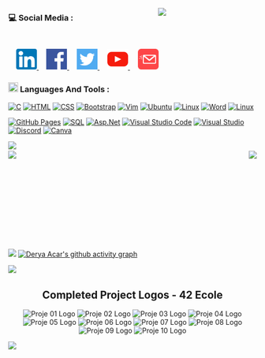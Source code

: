 <!-- <img src="https://readme-typing-svg.demolab.com?font=Fira+Code&pause=1000&color=525DE9&center=true&vCenter=true&width=1000&lines=Derya+Acar's,+GitHub;Hello,+world!" alt="Typing SVG" /> 
-->
<!-- img -->
<a href="#" target="blank"> <img align="right" src="https://i.hizliresim.com/eazh7lo.png" width="200" /></a>

<!-- social -->
<h3 align="left">💻 Social Media :</h3></br>

&nbsp;&nbsp;&nbsp;
<a href="https://www.linkedin.com/in/derya-acar-aa5533230/">
    <picture>
        <source media="(prefers-color-scheme: dark)" srcset="https://github.com/deryaxacar/deryaxacar/blob/main/social/linkedin.png?raw=true">
        <img src="https://github.com/deryaxacar/deryaxacar/blob/main/social/linkedin..light.png?raw=true" width="42" height="42">
    </picture>
</a>
&nbsp;&nbsp;&nbsp;
<a href="https://www.facebook.com/people/Derya-Acar/pfbid02Mjij3PsnvX1XmzwCi5pJwYfXYVYXSA7AmPUYgXv4TyiYDi37daW8XC3oBD5YP4nHl/">
    <picture>
        <source media="(prefers-color-scheme: dark)" srcset="https://github.com/deryaxacar/deryaxacar/blob/main/social/facebook.png?raw=true">
        <img src="https://github.com/deryaxacar/deryaxacar/blob/main/social/facebook..light.png?raw=true" width="42" height="42">
    </picture>
</a>
&nbsp;&nbsp;&nbsp;
<a href="https://twitter.comderyaxacarr">
    <picture>
        <source media="(prefers-color-scheme: dark)" srcset="https://github.com/deryaxacar/deryaxacar/blob/main/social/twitter.png?raw=true">
        <img src="https://github.com/deryaxacar/deryaxacar/blob/main/social/twitter.light.png?raw=true" width="42" height="42">
    </picture>
</a>
&nbsp;&nbsp;&nbsp;
<a href="https://www.youtube.com">
    <picture>
        <source media="(prefers-color-scheme: dark)" srcset="https://github.com/deryaxacar/deryaxacar/blob/main/social/youtube.png?raw=true">
        <img src="https://github.com/deryaxacar/deryaxacar/blob/main/social/youtube..light.png?raw=true" width="42" height="42">
    </picture>
</a>
&nbsp;&nbsp;&nbsp;
<a href="https://www.gmail.com/derya41acar@gmail.com">
    <picture>
        <source media="(prefers-color-scheme: dark)" srcset="https://github.com/deryaxacar/deryaxacar/blob/main/social/email.png?raw=true">
        <img src="https://github.com/deryaxacar/deryaxacar/blob/main/social/email..light.png?raw=true" width="42" height="42">
    </picture>
</a>
<!-- Languages and Tools -->
<h3 align="left"><img src="https://media.giphy.com/media/IcnxGGAj0ubyB2r5M6/giphy.gif" width=20 height=20> Languages And Tools :</h3>

<p>
    <a href="#"><img alt="C" src="https://custom-icon-badges.demolab.com/badge/C-434d58.svg?logo=c-in-hexagon&logoColor=white"></a>
    <a href="#"><img alt="HTML" src="https://img.shields.io/badge/HTML-434d58.svg?logo=html5&logoColor=white"></a>
    <a href="#"><img alt="CSS" src="https://img.shields.io/badge/CSS-434d58.svg?logo=css3&logoColor=white"></a>
    <a href="#"><img alt="Bootstrap" src="https://img.shields.io/badge/Bootstrap-434d58.svg?logo=bootstrap&logoColor=white"></a>
    <a href="#"><img alt="Vim" src="https://img.shields.io/badge/Vim-434d58.svg?logo=vim&logoColor=white&style=flat"></a>
    <a href="#"><img alt="Ubuntu" src="https://img.shields.io/badge/Ubuntu-434d58.svg?logo=ubuntu&logoColor=white&style=flat"></a>
    <a href="#"><img alt="Linux" src="https://img.shields.io/badge/Linux-434d58.svg?logo=linux&logoColor=white&style=flat"></a>
    <a href="#"><img alt="Word" src="https://img.shields.io/badge/Word-434d58.svg?logo=microsoft-word&logoColor=white&style=flat"></a>
    <a href="#"><img alt="Linux" src="https://img.shields.io/badge/Markdown-434d58.svg?logo=markdown&logoColor=white&style=flat"></a>
</p>

<p>
    <a href="#"><img alt="GitHub Pages" src="https://img.shields.io/badge/GitHub%20Pages-434d58.svg?logo=github&logoColor=white"></a>
    <a href="#"><img alt="SQL" src="https://custom-icon-badges.demolab.com/badge/SQL-434d58.svg?logo=database&logoColor=white"></a>
    <a href="#"><img alt="Asp.Net" src="https://custom-icon-badges.demolab.com/badge/Asp.net-434d58.svg?logo=.net&logoColor=white"></a>
    <a href="#"><img alt="Visual Studio Code" src="https://img.shields.io/badge/Visual%20Studio%20Code-434d58.svg?logo=visual-studio-code&logoColor=white&style=flat"></a>
    <a href="#"><img alt="Visual Studio" src="https://img.shields.io/badge/Visual%20Studio-434d58.svg?logo=visual-studio&logoColor=white&style=flat"></a>
    <a href="#"><img alt="Discord" src="https://img.shields.io/badge/Discord-434d58.svg?logo=discord&logoColor=white&style=flat"></a>
    <a href="#"><img alt="Canva" src="https://img.shields.io/badge/Canva-434d58.svg?logo=canva&logoColor=white&style=flat"></a>
</p> <!-- color -- 525DE9-->

<!-- gif -->
<img src="https://user-images.githubusercontent.com/73097560/115834477-dbab4500-a447-11eb-908a-139a6edaec5c.gif">

<!-- github stats-->
<div align="center">
  <div style="display: flex; justify-content: space-between;">
    <img src="https://github-readme-stats.vercel.app/api?username=deryaxacar&theme=dark&show_icons=true&icon_color=fff&include_all_commits=false&count_private=true&layout=compact&border_radius=0" style="height:185px;">
    <img src="https://github-readme-stats.vercel.app/api/top-langs/?username=deryaxacar&theme=dark&hide_border=false&icon_color=434d58&include_all_commits=false&count_private=true&layout=compact&border_radius=0" style="height:185px;">
  </div>
</div>

<img src="https://user-images.githubusercontent.com/73097560/115834477-dbab4500-a447-11eb-908a-139a6edaec5c.gif"></a>
[![Derya Acar's github activity graph](https://github-readme-activity-graph.vercel.app/graph?username=deryaxacar&theme=merko&line=434d58)](https://github.com/deryaxacar/github-readme-activity-graph)

<img src="https://user-images.githubusercontent.com/73097560/115834477-dbab4500-a447-11eb-908a-139a6edaec5c.gif"></a>

<!-- Proje Logoları -->
<h2 align="center">Completed Project Logos - 42 Ecole </h2>

<p align="center">
  <img src="https://i.hizliresim.com/ffa3w9y.png" alt="Proje 01 Logo" width="85"/>
  <img src="https://i.hizliresim.com/fyw0r12.png" alt="Proje 02 Logo" width="85"/>
  <img src="https://i.hizliresim.com/3ci3mgi.png" alt="Proje 03 Logo" width="85"/>
  <img src="https://i.hizliresim.com/cn47lop.png" alt="Proje 04 Logo" width="85"/>
  <img src="https://i.hizliresim.com/pkbv0xv.png" alt="Proje 05 Logo" width="85"/>
  <img src="https://i.hizliresim.com/kjz5yie.png" alt="Proje 06 Logo" width="85"/>
  <img src="https://i.hizliresim.com/51fltai.png" alt="Proje 07 Logo" width="85"/>
  <img src="https://i.hizliresim.com/xtvqc35.png" alt="Proje 08 Logo" width="85"/>
  <img src="https://i.hizliresim.com/sx4d620.png" alt="Proje 09 Logo" width="85"/>
  <img src="https://i.hizliresim.com/kxgq44e.png" alt="Proje 10 Logo" width="85"/>
</p>

<!-- gif -->
<img src="https://user-images.githubusercontent.com/73097560/115834477-dbab4500-a447-11eb-908a-139a6edaec5c.gif"></a>

<!--
<div align="center">
<br><p align="center"><b>Counter</b></p>
<p align="center"><img align="center" src="https://profile-counter.glitch.me/{deryaxacar}/count.svg" /></p> 
</div>
-->
